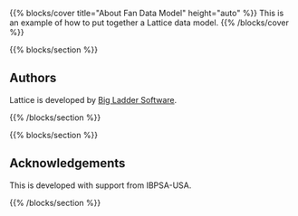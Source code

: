 {{% blocks/cover title="About Fan Data Model" height="auto" %}}
This is an example of how to put together a Lattice data model.
{{% /blocks/cover %}}

{{% blocks/section %}}
## Authors

Lattice is developed by [Big Ladder Software](https://bigladdersoftware.com/).

{{% /blocks/section %}}

{{% blocks/section  %}}
## Acknowledgements

This is developed with support from IBPSA-USA.

{{% /blocks/section %}}
